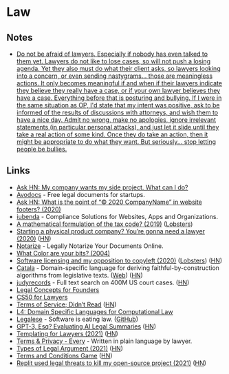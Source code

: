 # Law

## Notes

- [Do not be afraid of lawyers. Especially if nobody has even talked to them yet. Lawyers do not like to lose cases, so will not push a losing agenda. Yet they also must do what their client asks, so lawyers looking into a concern, or even sending nastygrams... those are meaningless actions. It only becomes meaningful if and when if their lawyers indicate they believe they really have a case, or if your own lawyer believes they have a case. Everything before that is posturing and bullying. If I were in the same situation as OP, I'd state that my intent was positive, ask to be informed of the results of discussions with attorneys, and wish them to have a nice day. Admit no wrong, make no apologies, ignore irrelevant statements (in particular personal attacks), and just let it slide until they take a real action of some kind. Once they do take an action, then it might be appropriate to do what they want. But seriously... stop letting people be bullies.](https://news.ycombinator.com/item?id=27424195)

## Links

- [Ask HN: My company wants my side project. What can I do?](https://news.ycombinator.com/item?id=21786111)
- [Avodocs](https://www.avodocs.com/) - Free legal documents for startups.
- [Ask HN: What is the point of “© 2020 CompanyName” in website footers? (2020)](https://news.ycombinator.com/item?id=23202586)
- [iubenda](https://www.iubenda.com/en/) - Compliance Solutions for Websites, Apps and Organizations.
- [A mathematical formulation of the tax code? (2019)](https://blog.merigoux.fr/en/2019/12/20/taxes-formal-proofs.html) ([Lobsters](https://lobste.rs/s/pfswxd/mathematical_formulation_tax_code))
- [Starting a physical product company? You’re gonna need a lawyer (2020)](https://medium.com/@molson_hart/starting-a-physical-product-company-youre-gonna-need-a-lawyer-13b2eecebc9f) ([HN](https://news.ycombinator.com/item?id=24822800))
- [Notarize](https://www.notarize.com/) - Legally Notarize Your Documents Online.
- [What Color are your bits? (2004)](https://ansuz.sooke.bc.ca/entry/23)
- [Software licensing and my opposition to copyleft (2020)](https://github.com/BurntSushi/notes/blob/master/2020-10-29_licensing-and-copyleft.md) ([Lobsters](https://lobste.rs/s/i7c0a6/software_licensing_my_opposition)) ([HN](https://news.ycombinator.com/item?id=24939162))
- [Catala](https://github.com/CatalaLang/catala) - Domain-specific language for deriving faithful-by-construction algorithms from legislative texts. ([Web](https://catala-lang.org/)) ([HN](https://news.ycombinator.com/item?id=24948342))
- [judyrecords](https://www.judyrecords.com/) - Full text search on 400M US court cases. ([HN](https://news.ycombinator.com/item?id=25150702))
- [Legal Concepts for Founders](https://handbook.clerky.com/)
- [CS50 for Lawyers](https://online-learning.harvard.edu/course/cs50-lawyers)
- [Terms of Service; Didn’t Read](https://tosdr.org/en/frontpage) ([HN](https://news.ycombinator.com/item?id=25714093))
- [L4: Domain Specific Languages for Computational Law](https://github.com/smucclaw/dsl)
- [Legalese](https://legalese.com/) - Software is eating law. ([GitHub](https://github.com/legalese))
- [GPT-3, Esq? Evaluating AI Legal Summaries](http://www.davidvictorrodriguez.com/uploads/2/6/4/2/26420847/gpt-3_esq_-_evaluating_ai_legal_summaries.pdf) ([HN](https://news.ycombinator.com/item?id=26183114))
- [Templating for Lawyers (2021)](https://writing.kemitchell.com/2021/03/13/Templating-for-Lawyers.html) ([HN](https://news.ycombinator.com/item?id=26448618))
- [Terms & Privacy - Every](https://every.to/legal) - Written in plain language by lawyer.
- [Types of Legal Argument (2021)](https://philosophicaldisquisitions.blogspot.com/2021/03/understanding-legal-argument-1-five.html) ([HN](https://news.ycombinator.com/item?id=26952429))
- [Terms and Conditions Game](https://termsandconditions.game/) ([HN](https://news.ycombinator.com/item?id=27191795))
- [Replit used legal threats to kill my open-source project (2021)](https://intuitiveexplanations.com/tech/replit/) ([HN](https://news.ycombinator.com/item?id=27424195))
